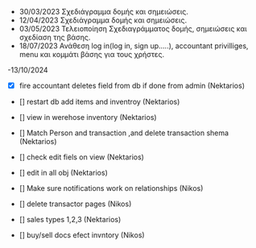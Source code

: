 - 30/03/2023 Σχεδιάγραμμα δομής και σημειώσεις.
- 12/04/2023 Σχεδιάγραμμα δομής και σημειώσεις.
- 03/05/2023 Τελειοποίηση Σχεδιαγράμματος δομής, σημειώσεις και σχεδίαση της βάσης.
- 18/07/2023 Ανάθεση log in(log in, sign up.....), accountant privilliges, menu και κομμάτι βάσης για τους χρήστες.


-13/10/2024
- [x] fire accountant deletes field from db if done from admin (Nektarios)
- [] restart db add items and inventroy (Nektarios)
- [] view in werehose inventory (Nektarios)
- [] Match Person and transaction ,and delete transaction shema (Nektarios)
- [] check edit fiels on view (Nektarios) 
- [] edit in all obj (Nektarios)


- [] Make sure notifications work on relationships (Nikos)
- [] delete transactor pages (Nikos)
- [] sales types 1,2,3 (Nektarios) 
- [] buy/sell docs efect invntory (Nikos)